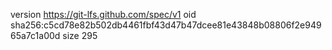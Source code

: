 version https://git-lfs.github.com/spec/v1
oid sha256:c5cd78e82b502db4461fbf43d47b47dcee81e43848b08806f2e94965a7c1a00d
size 295
